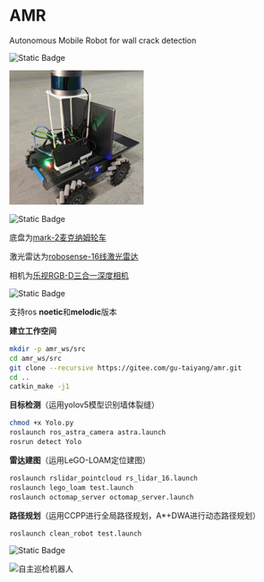 # AMR

Autonomous Mobile Robot for wall crack detection

![Static Badge](https://img.shields.io/badge/自主巡检机器人-blue)

![自主巡检机器人实物图](./config/自主巡检机器人.png)

![Static Badge](https://img.shields.io/badge/硬件设备-red)

底盘为[mark-2麦克纳姆轮车](https://item.taobao.com/item.htm?spm=a1z2k.11010449.931864.2.1b33509dDAVV8C&scm=1007.13982.82927.0&id=668385250737&last_time=1689846296)

激光雷达为[robosense-16线激光雷达](https://ic-item.jd.com/10068172648442.html)

相机为[乐视RGB-D三合一深度相机](https://item.taobao.com/item.htm?spm=a21n57.1.0.0.479e523cLAzKoQ&id=724662552352&ns=1&abbucket=0#detail)

![Static Badge](https://img.shields.io/badge/软件-green)

支持ros **noetic**和**melodic**版本

**建立工作空间**

```bash
mkdir -p amr_ws/src
cd amr_ws/src
git clone --recursive https://gitee.com/gu-taiyang/amr.git
cd ..
catkin_make -j1
```

**目标检测**（运用yolov5模型识别墙体裂缝）

```bash
chmod +x Yolo.py
roslaunch ros_astra_camera astra.launch
rosrun detect Yolo
```

**雷达建图**（运用LeGO-LOAM定位建图）

```bash
roslaunch rslidar_pointcloud rs_lidar_16.launch
roslaunch lego_loam test.launch
roslaunch octomap_server octomap_server.launch
```

**路径规划**（运用CCPP进行全局路径规划，A*+DWA进行动态路径规划）

```bash
roslaunch clean_robot test.launch
```

![Static Badge](https://img.shields.io/badge/效果展示-purple)

![自主巡检机器人](./config/自主巡检机器人.gif)
